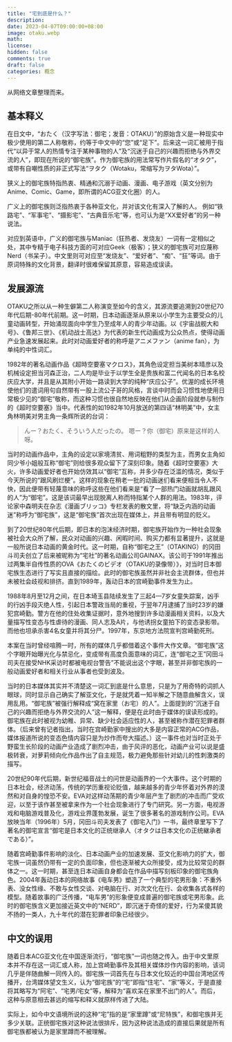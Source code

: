 ```yaml
---
title: "宅到底是什么？"
description: 
date: 2023-04-07T09:00:00+08:00
image: otaku.webp
math: 
license: 
hidden: false
comments: true
draft: false
categories: 概念
---
```


从网络文章整理而来。

## 基本释义

在日文中，“おたく（汉字写法：御宅；发音：OTAKU）”的原始含义是一种现实中极少使用的第二人称敬称，约等于中文中的“您”或“足下”。后来这一词汇被用于指代“以异于常人的热情专注于某种事物的人”及“沉迷于自己的兴趣而拒绝与外界交流的人”，即现在所说的“御宅族”。作为御宅族的用法常写作片假名的“オタク”，或带有自嘲性质的非正式写法“ヲタク（Wotaku，常缩写为ヲタWota）”。

狭义上的御宅族特指热衷、精通和沉溺于动画、漫画、电子游戏（英文分别为Anime、Comic、Game，即所谓的ACG亚文化圈）的人。

广义上的御宅族则泛指热衷于各种亚文化，并对该文化有深入了解的人。 例如“铁路宅”、“军事宅”、“摄影宅”、“古典音乐宅”等，也可认为是“XX爱好者”的另一种说法。

对应到英语中，广义的御宅族与Maniac（狂热者、发烧友）一词有一定相似之处，其中专精于电子科技方面的可对应Geek（极客）；狭义的御宅族可对应蔑称Nerd（书呆子）。中文里则可对应至“发烧友”、“爱好者”、“痴”、“狂”等词。由于原词特殊的文化背景，翻译时很难保留其原意，容易造成误读。

## 发展源流

OTAKU之所以从一种生僻第二人称演变至如今的含义，其源流要追溯到20世纪70年代后期-80年代前期。这一时期，日本动画逐渐从原来以小学生为主要受众的儿童动画转型，开始涌现面向中学生乃至成年人的青少年动画。以《宇宙战舰大和号》、《鲁邦三世》、《机动战士高达》为代表的新生代动画成为公众热点，使得动画产业急速发展起来。此时对动画爱好者的称呼是アニメファン（anime fan），为单纯的中性词汇。

1982年的著名动画作品《超時空要塞マクロス》，其角色设定担当美树本晴彦以及机械设定担当河森正治，二人均是毕业于以学生全是贵族和富二代闻名的日本名校庆应大学，并且是从其附小开始一路读到大学的纯种“庆应公子”。优渥的成长环境使他们的遣词用句自然带有一股上流公子哥的风格，言谈中时而会习惯性地使用日常极少见的“御宅”敬称，而这种习惯也很自然地反映在他们从企画阶段就参与制作的《超时空要塞》当中。代表性的如1982年10月放送的第四话“林明美”中，女主角林明美对男主角一条辉所说的台词：

> んー？おたく、そういう人だったの。
嗯ー？你（御宅）原来是这样的人呀。
> 

当时的动画作品中，主角的设定以家境清贫、用词粗野的类型为主，而男女主角如同少爷小姐般互称“御宅”则给很多观众留下了深刻印象。随着《超时空要塞》大火，许多动画爱好者也开始仿效其以“御宅”互称，并多少存在泛滥的情况，类似于今天所说的“跟风刷烂梗”。这样的现象在稍老一批的动画迷们看来便相当令人不快，因此便带有轻蔑意味的称呼这些在他们看来是“看了一部热门动画就胡乱跟风的人”为“御宅”。这是该词最早出现脱离人称而特指某个人群的用法。1983年，评论家中森明夫在杂志《漫画ブリッコ》专栏发表的散文里，将“缺乏内涵的动画迷”称呼为“御宅族”，这是“御宅族”首次出现在媒体上，并且带有明显的贬义。

到了20世纪80年代后期，即日本的泡沫经济时期，御宅族开始作为一种社会现象被社会大众所了解，民众对动画的兴趣、闲暇时间、购买力都有显著提升，这就是一般所说日本动画的黄金时代。这一时期，自称“御宅之王”（OTAKING）的冈田斗司夫创立了后来被昵称为“宅社”的著名动画公司GAINAX。该公司于1991年推出过两集半自传性质的OVA《おたくのビデオ（OTAKU的录像带）》，对当时日本御宅族生态进行了写实且直接的描绘。此时的御宅族虽然并非社会主流群体，但也并未被社会歧视和排挤。直到1989年，轰动日本的宫崎勤事件发生为止。

1988年8月至12月之间，在日本埼玉县陆续发生了三起4—7岁女童失踪案，凶手的行凶手段灭绝人性，引起日本警政当局的重视，于翌年7月逮捕了当时23岁的嫌犯宫崎勤。警方在他的住处收集证据时，意外地搜到许多动漫画相关资料，以及大量描写性变态与性虐待的漫画、同人志及A片，与他诱拐女童拍下的变态录影带。而他也坦承杀害4名女童并将其分尸。1997年，东京地方法院宣判宫崎勤死刑。

本案在当时曾经喧腾一时，所有的媒体几乎都借着这个事件大作文章。“御宅族”这个字眼开始曝光化与禁忌化，变成带有高度负面意味的词汇，连“御宅之王”冈田斗司夫在接受NHK采访时都被电视台警告”不能说出这个字眼，甚至并非御宅族的一般动画爱好者和相关行业从事者也受到波及。

当时的日本媒体其实并不清楚这一词汇到底是什么意思，只是为了用奇特的词抓人眼球，同时显示自己确实了解亚文化，于是就凭着一知半解之下随意曲解含义，误用乱用。“御宅族”被强行解释成“窝在家里（お宅）的人”。上面提到的“沉迷于自己的兴趣而拒绝与外界交流的人”这一解释，便是在此时由于媒体的误读形成的。御宅族在此时被视为幼稚、异常、缺少社会适应性的人，甚至被称作潜在犯罪者群体。（后来曾有记者指出，当时在宫崎勤家中搜出的大多是内容正常的ACG作品，媒体报道所说的变态色情内容只是为炒作而夸大描述。）这一事件也对当时正处于野蛮生长阶段的动画产业造成了剧烈冲击，由于风评的恶化，动画产业可以说是盛极转衰，对萝莉倾向化作品作出了自主规范，极力避免那些针对幼儿的性刺激类的描写。

20世纪90年代后期，新世纪福音战士的问世是动画界的一个大事件。这个时期的日本社会，经济动荡，传统的学历重视论贬值，越来越多的青少年怀着对外界的漠然和对自身的惶恐不安。EVA对这样动荡期的青少年层产生了剧烈的冲击而广受欢迎，以至于该作甚至被拿来作为一个社会现象进行了专门研究。另一方面，电视游戏和电脑游戏普及化，游戏业界蓬勃发展，诞生了很多著名的游戏制作公司。EVA放映当年（1996年）5月，冈田斗司夫发表了《御宅入门》一书，最终章里写下了著名的御宅宣言“御宅是日本文化的正统继承人（オタクは日本文化の正统継承者である）”。

随着宫崎勤事件影响的淡化、日本动画产业的加速发展、亚文化影响力的扩大，御宅族一词虽然仍带有一定的负面印象，但也逐渐被大众所接受，成为比较常见的群体之一。这一时期，甚至连日本动画自身都会在作品中描写刻板印象的御宅族角色。2004年轰动日本的网络故事《电车男》塑造了一个典型的宅男形象：不重外表、没女性缘、不敢与女性交谈、对电脑在行、对次文化在行、会收集各式各样的模型。随着故事的广泛传播，“电车男”的形象便变成普遍的御宅族或宅男形象。此时的御宅族含义更加接近英文中的“NERD”，即沉迷于奇怪的爱好，行为呆傻其貌不扬的一类人，九十年代的潜在犯罪者印象已经很少。

## 中文的误用

随着日本ACG亚文化在中国逐渐流行，“御宅族”一词也随之传入。由于中文里原本并不存在这一词汇或人称，加上宫崎勤事件及其相关媒体炒作内容的影响，该词几乎是伴随曲解一同传入的。御宅族一词首先在与日本文化较近的中国台湾地区传播开，台湾媒体望文生义，认为“御宅族”的“宅”即指“住宅”、“家”等义，于是直接将其略写为“阿宅”、“宅男/宅女”等，解释为“喜欢呆在家里不出门的人”。而后，这种与原意相去甚远的缩写和释义就原样传进了大陆。

实际上，如今中文语境所说的这种“宅”指的是“家里蹲”或“尼特族”，和御宅族并无多少关联。正统御宅族对这种说法很排斥，因为这种说法造成的直接后果就是所有御宅族都被认为是家里蹲而不被理解。